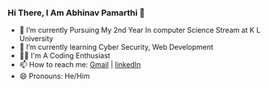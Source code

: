 ### Hi There, I Am Abhinav Pamarthi 👋

- 🏫 I’m currently Pursuing My 2nd Year In computer Science Stream at K L University 
- 🌱 I’m currently learning Cyber Security, Web Development
- 👨‍💻 I'm A Coding Enthusiast
- 📫 How to reach me: [Gmail](pamarthiabhinavforwork@gmail.com) | [linkedIn](https://www.linkedin.com/in/abhinav-pamarthi)
- 😄 Pronouns: He/Him
